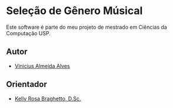 # Seleção de Gênero Músical
Este software é parte do meu projeto de mestrado em Ciências da Computação USP.

##  Autor
- [Vinicius Almeida Alves](https://github.com/vinicius-alves)

## Orientador
- [Kelly Rosa Braghetto, D.Sc.](https://www.ime.usp.br/~kellyrb/) 
